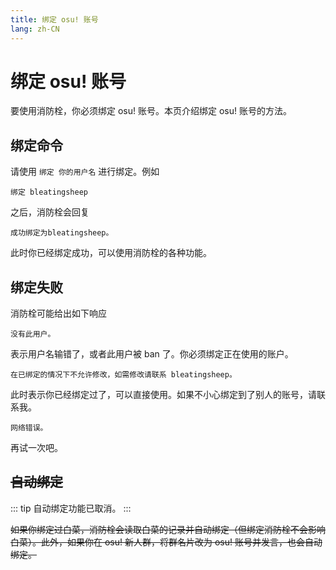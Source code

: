 ```yaml
---
title: 绑定 osu! 账号
lang: zh-CN
---
```

# 绑定 osu! 账号
要使用消防栓，你必须绑定 osu! 账号。本页介绍绑定 osu! 账号的方法。

## 绑定命令
请使用 `绑定 你的用户名` 进行绑定。例如
```
绑定 bleatingsheep
```
之后，消防栓会回复
```
成功绑定为bleatingsheep。
```
此时你已经绑定成功，可以使用消防栓的各种功能。

## 绑定失败
消防栓可能给出如下响应
```
没有此用户。
```
表示用户名输错了，或者此用户被 ban 了。你必须绑定正在使用的账户。
```
在已绑定的情况下不允许修改，如需修改请联系 bleatingsheep。
```
此时表示你已经绑定过了，可以直接使用。如果不小心绑定到了别人的账号，请联系我。
```
网络错误。
```
再试一次吧。

## ~~自动绑定~~
::: tip
自动绑定功能已取消。
:::

~~如果你绑定过白菜，消防栓会读取白菜的记录并自动绑定（但绑定消防栓不会影响白菜）。此外，如果你在 osu! 新人群，将群名片改为 osu! 账号并发言，也会自动绑定。~~